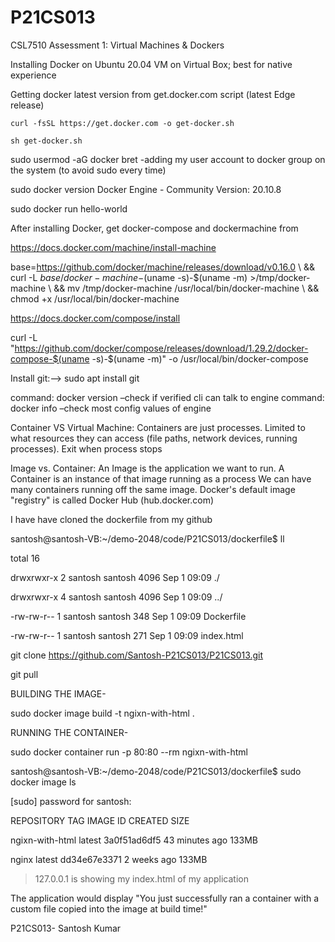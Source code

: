 # P21CS013
CSL7510 Assessment 1: Virtual Machines & Dockers

Installing Docker on Ubuntu 20.04 VM on Virtual Box; best for native experience 

Getting docker latest version from  get.docker.com script (latest Edge release) 

	curl -fsSL https://get.docker.com -o get-docker.sh
  
	sh get-docker.sh
  
sudo usermod -aG docker bret -adding my user account to docker group on the system (to avoid sudo every time)

sudo docker version  Docker Engine - Community Version: 20.10.8

sudo docker run hello-world

After installing Docker, get docker-compose and dockermachine from 

https://docs.docker.com/machine/install-machine

base=https://github.com/docker/machine/releases/download/v0.16.0 \ && curl -L $base/docker-machine-$(uname -s)-$(uname -m) >/tmp/docker-machine \ && mv /tmp/docker-machine /usr/local/bin/docker-machine \ && chmod +x /usr/local/bin/docker-machine 

https://docs.docker.com/compose/install

curl -L "https://github.com/docker/compose/releases/download/1.29.2/docker-compose-$(uname -s)-$(uname -m)" -o /usr/local/bin/docker-compose 

Install git:--> sudo apt install git

command: docker version –check if verified cli can talk to engine 
command: docker info –check  most config values of engine

Container VS Virtual Machine: Containers are just processes. Limited to what resources they can access (file paths, network devices, running processes). Exit when process stops

Image vs. Container:   An Image is the application we want to run. A Container is an instance of that image running as a process We can have many containers running off the same image. Docker's default image "registry" is called Docker Hub (hub.docker.com) 

I have have cloned the dockerfile from my github 

santosh@santosh-VB:~/demo-2048/code/P21CS013/dockerfile$ ll

total 16

drwxrwxr-x 2 santosh santosh 4096 Sep  1 09:09 ./

drwxrwxr-x 4 santosh santosh 4096 Sep  1 09:09 ../

-rw-rw-r-- 1 santosh santosh  348 Sep  1 09:09 Dockerfile

-rw-rw-r-- 1 santosh santosh  271 Sep  1 09:09 index.html

git clone https://github.com/Santosh-P21CS013/P21CS013.git

git pull

BUILDING THE IMAGE-

sudo docker image build -t ngixn-with-html .

RUNNING THE CONTAINER-

sudo docker container run -p 80:80 --rm ngixn-with-html

santosh@santosh-VB:~/demo-2048/code/P21CS013/dockerfile$ sudo docker image ls

[sudo] password for santosh: 

REPOSITORY           TAG       IMAGE ID       CREATED          SIZE

ngixn-with-html      latest    3a0f51ad6df5   43 minutes ago   133MB

nginx                latest    dd34e67e3371   2 weeks ago      133MB

>127.0.0.1 is showing my index.html of my application

The application would display "You just successfully ran a container with a custom file copied into the image at build time!"

P21CS013- Santosh Kumar
